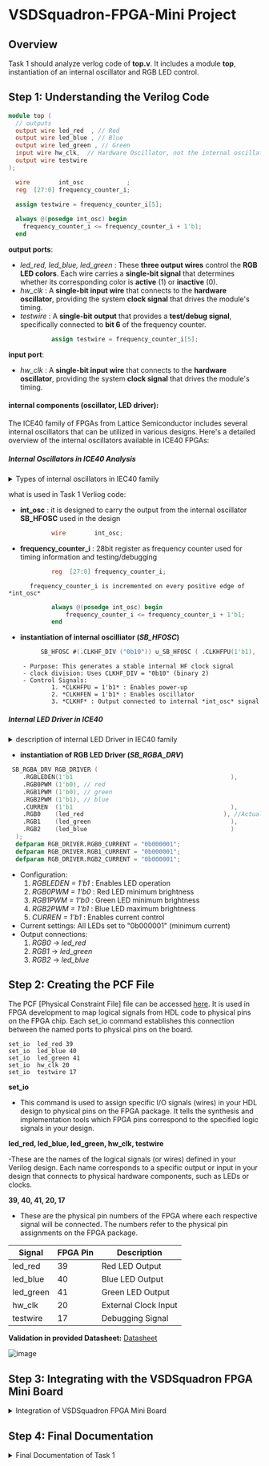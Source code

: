 
# VSDSquadron-FPGA-Mini Project

## Overview
Task 1 should analyze verlog code of **top.v**. It includes a module **top**, instantiation of an internal oscillator and RGB LED control.

## Step 1: Understanding the Verilog Code
```verilog
module top (
  // outputs
  output wire led_red  , // Red
  output wire led_blue , // Blue
  output wire led_green , // Green
  input wire hw_clk,  // Hardware Oscillator, not the internal oscillator
  output wire testwire
);

  wire        int_osc            ;
  reg  [27:0] frequency_counter_i;

  assign testwire = frequency_counter_i[5];
 
  always @(posedge int_osc) begin
    frequency_counter_i <= frequency_counter_i + 1'b1;
  end
```

**output ports**:
- *led_red, led_blue, led_green* : These **three output wires** control the **RGB LED colors**. 
      Each wire carries a **single-bit signal** that determines whether its corresponding color is **active** (1) or **inactive** (0).
- *hw_clk* : A **single-bit input wire** that connects to the **hardware oscillator**, 
      providing the system **clock signal** that drives the module's timing.
- *testwire* : A **single-bit output** that provides a **test/debug signal**, specifically connected to **bit 6** of the frequency counter.    
```verilog
            assign testwire = frequency_counter_i[5];
```
**input port**:
- *hw_clk* : A **single-bit input wire** that connects to the **hardware oscillator**, 
      providing the system **clock signal** that drives the module's timing.
  
#### **internal components (oscillator, LED driver)**:
The ICE40 family of FPGAs from Lattice Semiconductor includes several internal oscillators that can be utilized in various designs. Here's a detailed overview of the internal oscillators available in ICE40 FPGAs:

##### Internal Oscillators in ICE40 Analysis
<details>
  <summary> Types of internal oscillators in IEC40 family</summary>
##### Overview
The ICE40 FPGA family includes dedicated high-frequency oscillators (HFOs) that allow for the generation of internal clock signals that can be used to drive various components within the FPGA. These internal oscillators provide a convenient and resource-efficient way to create clock signals without the need for external components.

##### Key Features

##### High-Frequency Oscillator (HFO)
- **Functionality**: The internal oscillators generate clock signals that support synchronous operations throughout various modules within the FPGA. They are particularly useful for low-power or compact designs when minimal external components are desired.

### Number of Internal Oscillators
- **Dual HFOs**: The ICE40 FPGA typically features **two** independent high-frequency oscillators. This allows for flexible clock generation, accommodating various design requirements.

#### Parameterization
- **Configuration Options**: Each oscillator can be configured with parameters that determine its frequency and behavior. Users can choose the division factor for the output frequency according to application requirements.

##### High-Frequency (HF) Oscillator Parameters
The HF oscillator in the ICE40 FPGA has the following key parameters:

1. **CLKHF_DIV**:
   - **Description**: Determines the division factor for the output clock frequency.
   - **Options**:
     - `0b00`: Output frequency equals the internal clock frequency (no division).
     - `0b01`: Output frequency equals the internal clock frequency divided by 2.
     - `0b10`: Output frequency equals the internal clock frequency divided by 4.
     - `0b11`: Output frequency equals the internal clock frequency divided by 8.

2. **CLKHFPU**:
   - **Description**: Clock High Frequency Power-Up. This parameter enables the power-up of the internal oscillator at startup.
   - **Options**: 
     - `1'b0`: Oscillator is not powered up.
     - `1'b1`: Oscillator is powered up.

3. **CLKHFEN**:
   - **Description**: Clock High Frequency Enable. This parameter enables the oscillator after power-up.
   - **Options**:
     - `1'b0`: Oscillator is disabled.
     - `1'b1`: Oscillator is enabled to generate clock signals.

4. **CLKHF**:
   - **Description**: The output clock signal generated by the oscillator.
   - **Type**: This is a wire that connects to other components in the design.

##### Low-Frequency (LF) Oscillator Parameters
The LF oscillator in ICE40 FPGAs typically has simpler and fewer parameters, focusing on low-speed applications:

1. **CLKLF_DIV**:
   - **Description**: Determines the division factor for the output clock frequency, similar to HF but aimed at lower frequencies.
   - **Options**:
     - `0b00`: Output frequency equals the internal clock frequency (no division).
     - `0b01`: Output frequency equals the internal clock frequency divided by 2.
     - `0b10`: Output frequency equals the internal clock frequency divided by 4.
     - `0b11`: Output frequency equals the internal clock frequency divided by 8.

2. **CLKLFPU**:
   - **Description**: Clock Low Frequency Power-Up. This parameter determines if the LF oscillator powers up at startup.
   - **Options**:
     - `1'b0`: Oscillator is not powered up.
     - `1'b1`: Oscillator is powered up.

3. **CLKLFEN**:
   - **Description**: Clock Low Frequency Enable. This parameter allows enabling of the oscillator after powering up.
   - **Options**:
     - `1'b0`: Oscillator is disabled.
     - `1'b1`: Oscillator is enabled to produce clock signals.

4. **CLKLF**:
   - **Description**: The output clock signal generated by the LF oscillator.
   - **Type**: This is a wire that connects to other parts of the design.

</details>

what is used in Task 1 Verliog code:

- **int_osc** : it is designed to carry the output from the internal oscillator **SB_HFOSC** used in the design
```verilog
            wire        int_osc;
```
- **frequency_counter_i** : 28bit register as frequency counter used for timing information and testing/debugging
```verilog
            reg  [27:0] frequency_counter_i;
```
          frequency_counter_i is incremented on every positive edge of *int_osc*
```verilog
            always @(posedge int_osc) begin
                frequency_counter_i <= frequency_counter_i + 1'b1;
            end
```
- **instantiation of internal oscilliator (*SB_HFOSC*)**
```verilog
         SB_HFOSC #(.CLKHF_DIV ("0b10")) u_SB_HFOSC ( .CLKHFPU(1'b1), .CLKHFEN(1'b1), .CLKHF(int_osc));
```
        - Purpose: This generates a stable internal HF clock signal
        - clock division: Uses CLKHF_DIV = "0b10" (binary 2)
        - Control Signals:
                1. *CLKHFPU = 1'b1* : Enables power-up
                2. *CLKHFEN = 1'b1* : Enables oscillator
                3. *CLKHF* : Output connected to internal *int_osc* signal

##### Internal LED Driver in ICE40
<details>
<summary> description of internal LED Driver in IEC40 family</summary>
In the ICE40 FPGA family from Lattice Semiconductor, there is an internal RGB LED driver that can be used to control RGB LEDs directly from the FPGA fabric. This allows you to easily interface with RGB LEDs without requiring external components. Here are some details about the internal LED driver:

###### Internal RGB LED Driver
Module Name: SB_RGBA_DRV

This module is used to drive RGB LEDs, which generally support Red, Green, and Blue color channels.
Key Features:

The driver allows for the control of multiple LED components simultaneously, facilitating RGB color mixing.
It supports pulse-width modulation (PWM) to control the brightness of each channel by varying the duty cycle.
Inputs and Outputs:

###### Inputs:
RGBLEDEN: Enables the LED driver. Setting this to high allows the RGB LEDs to be driven.
RGB0PWM, RGB1PWM, RGB2PWM: These signals control the brightness levels of the Red, Green, and Blue components, respectively. They are usually set to represent PWM values.
CURREN: This signal is used to enable the current drivers for the respective RGB channels.
####### Outputs:
RGB0, RGB1, RGB2: These are the output signals connected to the actual RGB LED cathodes (or anodes, depending on the LED configuration).
###### Configuration
Brightness Control: The PWM signals typically would be generated by counters or other logic in your design to control how bright each color is displayed on the RGB LED.
Current Settings: The RGB driver allows you to set the driving current for each channel using defparam statements to match the LED specifications for optimal brightness.
###### Documentation Reference
To get more in-depth information regarding the RGB LED driver:

ICE40 Family Data Sheet: Look for details about the RGB driver and its functionality.
ICE40 UltraPlus FPGA User Guide: It includes examples and additional details about using the internal LED driver.
###### Summary
The ICE40 FPGA family includes an internal RGB LED driver (SB_RGBA_DRV) that simplifies controlling RGB LEDs directly from the FPGA, allowing for flexible control over color and brightness. This is particularly useful for user interfaces and visual signaling in various applications. 
</details>

- **instantiation of RGB LED Driver (*SB_RGBA_DRV*)**
```verilog
 SB_RGBA_DRV RGB_DRIVER (
    .RGBLEDEN(1'b1                                            ),
    .RGB0PWM (1'b0), // red
    .RGB1PWM (1'b0), // green
    .RGB2PWM (1'b1), // blue
    .CURREN  (1'b1                                            ),
    .RGB0    (led_red                                       ), //Actual Hardware connection
    .RGB1    (led_green                                       ),
    .RGB2    (led_blue                                        )
  );
  defparam RGB_DRIVER.RGB0_CURRENT = "0b000001";
  defparam RGB_DRIVER.RGB1_CURRENT = "0b000001";
  defparam RGB_DRIVER.RGB2_CURRENT = "0b000001";
```

- Configuration:
    1. *RGBLEDEN = 1'b1* : Enables LED operation
    2. *RGB0PWM = 1'b0* : Red LED minimum brightness
    3. *RGB1PWM = 1'b0* : Green LED minimum brightness
    4. *RGB2PWM = 1'b1* : Blue LED maximum brightness
    5. *CURREN = 1'b1* : Enables current control
- Current settings: All LEDs set to "0b000001" (minimum current)
- Output connections:
    1. *RGB0* → *led_red*
    2. *RGB1* → *led_green*
    3. *RGB2* → *led_blue*
  
## Step 2: Creating the PCF File

The PCF [Physical Constraint File] file can be accessed [here](https://github.com/mimo3000n/VSDSquadron-FPGA-Mini/blob/a8364ed4a33e27c54fb73841acb0c101f5b01b22/Task%201/VSDSquadronFM.pcf). It is used in FPGA development to map logical signals from HDL code to physical pins on the FPGA chip. Each set_io command establishes this connection between the named ports to physical pins on the board.
```pcf
set_io  led_red	39
set_io  led_blue 40
set_io  led_green 41
set_io  hw_clk 20
set_io  testwire 17
````

**set_io**

- This command is used to assign specific I/O signals (wires) in your HDL design to physical pins on the FPGA package. It tells the synthesis and implementation tools which FPGA pins correspond to the specified logic signals in your design.

**led_red, led_blue, led_green, hw_clk, testwire**

-These are the names of the logical signals (or wires) defined in your Verilog design. Each name corresponds to a specific output or input in your design that connects to physical hardware components, such as LEDs or clocks.


**39, 40, 41, 20, 17**
- These are the physical pin numbers of the FPGA where each respective signal will be connected. The numbers refer to the physical pin assignments on the FPGA package.

| Signal    | FPGA Pin | Description          |
|-----------|---------|----------------------|
| led_red   | 39      | Red LED Output       |
| led_blue  | 40      | Blue LED Output      |
| led_green | 41      | Green LED Output     |
| hw_clk    | 20      | External Clock Input |
| testwire  | 17      | Debugging Signal     |

**Validation in provided Datasheet:** [Datasheet](https://github.com/mimo3000n/VSDSquadron-FPGA-Mini/blob/829abdf43e5d6107ee70a793af6b33382ff3fe6f/Task%201/VSDSquadronFMDatasheet.pdf)

![image](https://github.com/user-attachments/assets/500904cf-1382-41f5-8f65-6af7b3918028)


## Step 3: Integrating with the VSDSquadron FPGA Mini Board
<details>
<summary>Integration of VSDSquadron FPGA Mini Board</summary>
</details>

## Step 4: Final Documentation
<details>
<summary>Final Documentation of Task 1</summary>
    
### Summary of the Verilog code functionality
This [Verilog module](https://github.com/mimo3000n/VSDSquadron-FPGA-Mini/blob/647558cc2cb85a29e7f49e0d7019a559c4cdb210/Task%201/top.v) controls an RGB LED with an internal high-frequency oscillator (SB_HFOSC) and a 28-bit frequency counter. The counter's bit 6 is routed to a testwire for monitoring. The RGB LED driver (SB_RGBA_DRV) provides current-controlled PWM outputs with a fixed configuration: blue at maximum brightness, red and green at minimum. It ensures stable LED operation with minimal external dependencies, making it ideal for embedded systems education.

### Challenges Faced and Solutions Implemented

- Found it hard to understand the Verilog code originally - using google & ChatGPT i were able to understand things better but i have to investigate sill into Verilog.

## License
This project is open-source under the MIT License.

## Contact
Email: mimo3000ngmail.com
</details>
